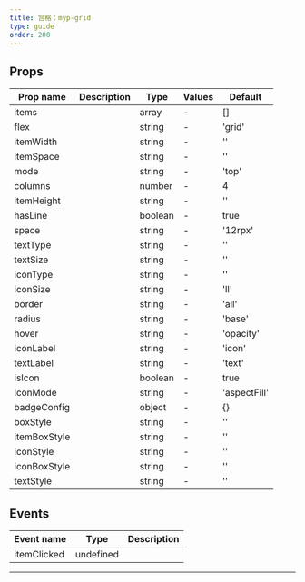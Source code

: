 ```yaml
---
title: 宫格：myp-grid
type: guide
order: 200
---
```


## Props

| Prop name    | Description | Type    | Values | Default      |
| ------------ | ----------- | ------- | ------ | ------------ |
| items        |             | array   | -      | []           |
| flex         |             | string  | -      | 'grid'       |
| itemWidth    |             | string  | -      | ''           |
| itemSpace    |             | string  | -      | ''           |
| mode         |             | string  | -      | 'top'        |
| columns      |             | number  | -      | 4            |
| itemHeight   |             | string  | -      | ''           |
| hasLine      |             | boolean | -      | true         |
| space        |             | string  | -      | '12rpx'      |
| textType     |             | string  | -      | ''           |
| textSize     |             | string  | -      | ''           |
| iconType     |             | string  | -      | ''           |
| iconSize     |             | string  | -      | 'll'         |
| border       |             | string  | -      | 'all'        |
| radius       |             | string  | -      | 'base'       |
| hover        |             | string  | -      | 'opacity'    |
| iconLabel    |             | string  | -      | 'icon'       |
| textLabel    |             | string  | -      | 'text'       |
| isIcon       |             | boolean | -      | true         |
| iconMode     |             | string  | -      | 'aspectFill' |
| badgeConfig  |             | object  | -      | {}           |
| boxStyle     |             | string  | -      | ''           |
| itemBoxStyle |             | string  | -      | ''           |
| iconStyle    |             | string  | -      | ''           |
| iconBoxStyle |             | string  | -      | ''           |
| textStyle    |             | string  | -      | ''           |

## Events

| Event name  | Type      | Description |
| ----------- | --------- | ----------- |
| itemClicked | undefined |

---

